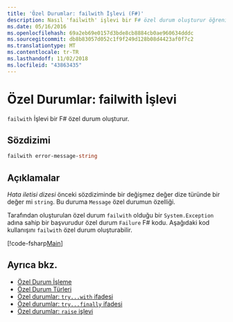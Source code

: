 ```yaml
---
title: 'Özel Durumlar: failwith İşlevi (F#)'
description: Nasıl 'failwith' işlevi bir F# özel durum oluşturur öğrenin.
ms.date: 05/16/2016
ms.openlocfilehash: 69a2eb69e0157d3bde8cb8884cb0ae960634dddc
ms.sourcegitcommit: db8b83057d052c1f9f249d128b08d4423af0f7c2
ms.translationtype: MT
ms.contentlocale: tr-TR
ms.lasthandoff: 11/02/2018
ms.locfileid: "43863435"
---
```

# <a name="exceptions-the-failwith-function"></a>Özel Durumlar: failwith İşlevi

`failwith` İşlevi bir F# özel durum oluşturur.

## <a name="syntax"></a>Sözdizimi

```fsharp
failwith error-message-string
```

## <a name="remarks"></a>Açıklamalar

*Hata iletisi dizesi* önceki sözdiziminde bir değişmez değer dize türünde bir değer mi `string`. Bu duruma `Message` özel durumun özelliği.

Tarafından oluşturulan özel durum `failwith` olduğu bir `System.Exception` adına sahip bir başvurudur özel durum `Failure` F# kodu. Aşağıdaki kod kullanışını `failwith` özel durum oluşturabilir.

[!code-fsharp[Main](../../../../samples/snippets/fsharp/lang-ref-2/snippet6001.fs)]

## <a name="see-also"></a>Ayrıca bkz.

- [Özel Durum İşleme](index.md)
- [Özel Durum Türleri](exception-types.md)
- [Özel durumlar: `try...with` ifadesi](the-try-with-expression.md)
- [Özel durumlar: `try...finally` ifadesi](the-try-finally-expression.md)
- [Özel durumlar: `raise` işlevi](the-raise-function.md)
